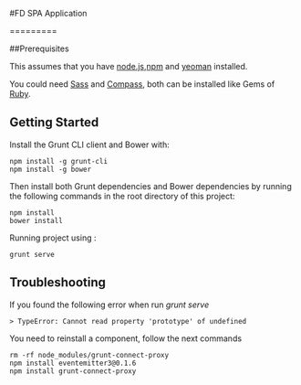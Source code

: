 #FD SPA Application

=========

##Prerequisites

This assumes that you have [node.js](http://nodejs.org),[npm](https://npmjs.org/) and [yeoman](http://yeoman.io/) installed.

You could need [Sass](http://sass-lang.com/) and [Compass](http://compass-style.org/), both can be installed like Gems of [Ruby](https://www.ruby-lang.org/es/).   

## Getting Started


Install the Grunt CLI client and Bower with:

```shell
npm install -g grunt-cli
npm install -g bower
```
Then install both Grunt dependencies and Bower dependencies by running the following commands in the root directory of this project:

```shell
npm install
bower install
```

Running project using :

```shell
grunt serve
```

## Troubleshooting

If you found the following error when run *grunt serve*

```shell
> TypeError: Cannot read property 'prototype' of undefined
```

You need to reinstall a component, follow the next commands

```shell
rm -rf node_modules/grunt-connect-proxy
npm install eventemitter3@0.1.6
npm install grunt-connect-proxy
```
